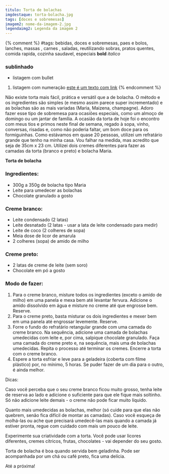 ```yaml
---
titulo: Torta de bolachas
imgdestaque: torta-bolacha.jpg
tags: [doces e sobremesas]
imagem2: nome-da-imagem-2.jpg
legendaimg2: Legenda da imagem 2
---
```

{% comment %}
#tags: bebidas, doces e sobremesas, paes e bolos, lanches, massas , carnes , saladas, reutilizando sobras, pratos quentes, comida rapida, cozinha saudavel, especiais
**bold**
*italico*
### sublinhado
* listagem com bullet
1. listagem com numeração
[este é um texto com link](https://www.enderecodolink.com)
{% endcomment %}

Não existe torta mais fácil, prática e versátil que a de bolacha. O método e os ingredientes são simples (e mesmo assim parece super incrementado) e as bolachas são as mais variadas (Maria, Maizena, champagne). Adoro fazer esse tipo de sobremesa para ocasiões especiais, como um almoço de domingo ou um jantar de família. A ocasião da torta de hoje foi o encontro com meus tios e primos neste final de semana, regado à sopa, vinho, conversas, risadas e, como não poderia faltar, um bom doce para os formiguinhas. Como estávamos em quase 20 pessoas, utilizei um refratário grande que tenho na minha casa. Vou falhar na medida, mas acredito que seja de 35cm x 23 cm. Utilizei dois cremes diferentes para fazer as camadas da torta (branco e preto) e bolacha Maria. 

**Torta de bolacha**

### Ingredientes:

* 300g a 350g de bolacha tipo Maria 
* Leite para umedecer as bolachas
* Chocolate granulado a gosto

### Creme branco: 

* Leite condensado (2 latas)
* Leite desnatado (2 latas - usar a lata de leite condensado para medir)
* Leite de coco (2 colheres de sopa)
* Meia dose de licor de amarula 
* 2 colheres (sopa) de amido de milho 

### Creme preto:

* 2 latas de creme de leite (sem soro)
* Chocolate em pó a gosto

### Modo de fazer:

1. Para o creme branco, misture todos os ingredientes (exceto o amido de milho) em uma panela e mexa bem até levantar fervura. Adicione o amido dissolvido em água e misture no creme até que engrosse bem. Reserve.
2. Para o creme preto, basta misturar os dois ingredientes e mexer bem em uma panela até engrossar levemente. Reserve.
3. Forre o fundo do refratário retangular grande com uma camada do creme branco. Na sequência, adicione uma camada de bolachas umedecidas com leite e, por cima, salpique chocolate granulado. Faça uma camada do creme preto e, na sequência, mais uma de bolachas umedecidas. Repita o processo até terminar os cremes. Encerre a torta com o creme branco. 
4. Espere a torta esfriar e leve para a geladeira (coberta com filme plástico) por, no mínimo, 5 horas. Se puder fazer de um dia para o outro, é ainda melhor.

Dicas:

Caso você perceba que o seu creme branco ficou muito grosso, tenha leite de reserva ao lado e adicione o suficiente para que ele fique mais soltinho. Só não adicione leite demais - o creme não pode ficar muito líquido. 

Quanto mais umedecidas as bolachas, melhor (só cuide para que elas não quebrem, senão fica difícil de montar as camadas). Caso você esqueça de molhá-las ou ache que precisará umedecê-las mais quando a camada já estiver pronta, regue com cuidado com mais um pouco de leite.

Experimente sua criatividade com a torta. Você pode usar licores diferentes, cremes cítricos, frutas, chocolates - vai depender do seu gosto.

Torta de bolacha é boa quando servida bem geladinha. Pode ser acompanhada por um chá ou café preto, fica uma delícia.

Até a próxima!

